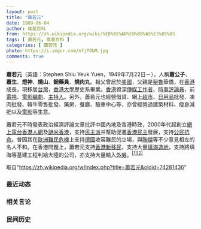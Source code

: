 ```yaml
---
layout: post
title: "蕭若元"
date: 1989-06-04
author: 维基百科
from: https://zh.wikipedia.org/wiki/%E8%95%AD%E8%8B%A5%E5%85%83
tags: [ 蕭若元, 维基百科 ]
categories: [ 蕭若元 ]
photo: https://i.imgur.com/nfjTObM.jpg
comments: true
---
```

<div class="mw-parser-output">

<p><b>蕭若元</b>（英語：<span lang="en">Stephen Shiu Yeuk Yuen</span>，1949年7月22日<span class="useeditintro" title="Template:BLP editintro">－</span>），人稱<b>蕭公子</b>、<b>蕭生</b>、<b>燈神</b>、<b>燒山</b>、<b>銷藥員</b>、<b>燒肉丸</b>。祖父曾居於<a href="/wiki/%E7%BE%8E%E5%9C%8B" class="mw-redirect" title="美國">美國</a>，父親是<a href="/wiki/%E7%A7%98%E9%AD%AF" class="mw-redirect" title="秘魯">秘魯</a>華僑，在<a href="/wiki/%E9%A6%99%E6%B8%AF" title="香港">香港</a>成長，現移居<a href="/wiki/%E5%8F%B0%E7%81%A3" class="mw-redirect" title="台灣">台灣</a>，<a href="/wiki/%E9%A6%99%E6%B8%AF%E5%A4%A7%E5%AD%B8" title="香港大學">香港大學</a>歷史系畢業。<a href="/wiki/%E9%A6%99%E6%B8%AF" title="香港">香港</a>資深<a href="/wiki/%E5%82%B3%E5%AA%92%E5%B7%A5%E4%BD%9C%E8%80%85" title="傳媒工作者">傳媒工作者</a>、<a href="/wiki/%E6%99%82%E4%BA%8B%E8%A9%95%E8%AB%96%E5%93%A1" title="時事評論員">時事評論員</a>，前<a href="/wiki/%E9%9B%BB%E8%A6%96" class="mw-redirect" title="電視">電視</a>、<a href="/wiki/%E9%9B%BB%E5%BD%B1" class="mw-redirect" title="電影">電影</a><a href="/wiki/%E7%B7%A8%E5%8A%87" title="編劇">編劇</a>、<a href="/wiki/%E4%B8%BB%E6%8C%81%E4%BA%BA" title="主持人">主持人</a>。另外，蕭若元也經營借貸、網上<a href="/wiki/%E8%B6%85%E5%B8%82" class="mw-redirect" title="超市">超市</a>、<a href="/wiki/%E6%97%A5%E7%94%A8%E5%93%81" class="mw-redirect" title="日用品">日用品</a>批發、凍肉批發、韓牛零售批發、藥房、餐廳、驗車中心等，亦曾經營過建築材料、瘦身減肥以及<a href="/wiki/%E9%9B%BB%E5%BD%B1" class="mw-redirect" title="電影">電影</a>等生意。
</p><p>蕭若元不時發表政治經濟評論文章批評中國內地及香港時政，2000年代起創立<a href="/wiki/%E7%B6%B2%E4%B8%8A%E9%9B%BB%E5%8F%B0" class="mw-redirect" title="網上電台">網上電台</a><a href="/wiki/%E9%A6%99%E6%B8%AF%E4%BA%BA%E7%B6%B2" title="香港人網">香港人網</a>及<a href="/wiki/%E8%AC%8E%E7%B1%B3%E9%A6%99%E6%B8%AF" title="謎米香港">謎米香港</a>，支持<a href="/wiki/%E6%B0%91%E4%B8%BB%E6%B4%BE_(%E9%A6%99%E6%B8%AF)" title="民主派 (香港)">民主派</a>并幫助促進<a href="/wiki/%E9%A6%99%E6%B8%AF%E6%B0%91%E4%B8%BB%E9%81%8B%E5%8B%95" title="香港民主運動">香港民主</a>發展，支持<a href="/wiki/%E5%85%AC%E6%B0%91%E6%8A%97%E5%91%BD" class="mw-redirect" title="公民抗命">公民抗命</a>。曾因其在<a href="/wiki/%E6%AD%90%E6%B4%B2%E9%9B%A3%E6%B0%91%E5%8D%B1%E6%A9%9F" class="mw-redirect" title="歐洲難民危機">歐洲難民危機</a>上支持<a href="/wiki/%E5%BE%B7%E5%9C%8B" class="mw-redirect" title="德國">德國</a>收容難民的立場，與<a href="/wiki/%E9%99%B6%E5%82%91" title="陶傑">陶傑</a>等不少意見相左的名人不和。在香港問題上，蕭若元支持<a href="/wiki/%E9%A6%99%E6%B8%AF%E6%96%B0%E7%A7%BB%E6%B0%91" title="香港新移民">香港新移民</a>，支持大量<a href="/wiki/%E9%A6%99%E6%B8%AF%E5%A1%AB%E6%B5%B7" class="mw-redirect" title="香港填海">填海造地</a>，支持將填海等基建工程判給大陸的公司，亦支持大量輸入<a href="/wiki/%E5%A4%96%E5%8B%9E" class="mw-redirect" title="外勞">外勞</a>。<sup id="cite_ref-190213MSg_1-0" class="reference"><a href="#cite_note-190213MSg-1">[1]</a></sup><sup id="cite_ref-190215ynM_2-0" class="reference"><a href="#cite_note-190215ynM-2">[2]</a></sup>
</p>
</div><noscript><img src="//zh.wikipedia.org/wiki/Special:CentralAutoLogin/start?type=1x1" alt="" title="" width="1" height="1" style="border: none; position: absolute;"></noscript>
<div class="printfooter" data-nosnippet="">取自“<a dir="ltr" href="https://zh.wikipedia.org/w/index.php?title=蕭若元&amp;oldid=74281436">https://zh.wikipedia.org/w/index.php?title=蕭若元&amp;oldid=74281436</a>”</div><div id="recent-news"><h3>最近动态</h3><ul></ul></div><div id="open-opinion"><h3>相关言论</h3><ul></ul></div><div id="mjls-record"><h3>民间历史</h3><ul></ul></div>
